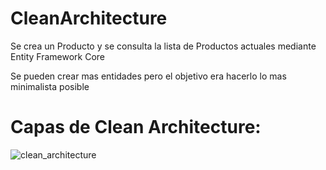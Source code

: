 # CleanArchitecture

Se crea un Producto y se consulta la lista de Productos actuales mediante Entity Framework Core

Se pueden crear mas entidades pero el objetivo era hacerlo lo mas minimalista posible

# Capas de Clean Architecture:
![clean_architecture](https://github.com/user-attachments/assets/40e4c228-2af5-40ed-81ec-d90a33ecaa24)

